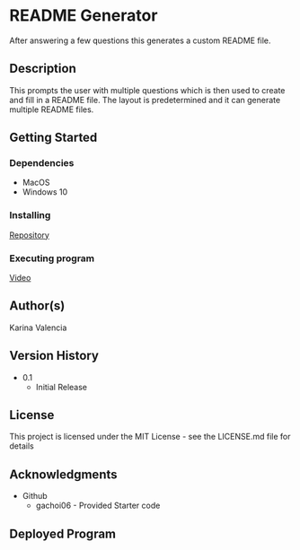 # README Generator

After answering a few questions this generates a custom README file.

## Description

This prompts the user with multiple questions which is then used to create and fill in a README file. The layout is predetermined and it can generate multiple README files.

## Getting Started

### Dependencies

* MacOS
* Windows 10

### Installing

[Repository](https://github.com/Valencia01/readme-generator)

### Executing program

[Video](https://drive.google.com/file/d/1DFkd132na66nYSKCX6RoyFRDy_gR7cx3/view)

## Author(s)

Karina Valencia

## Version History

* 0.1
    * Initial Release

## License

This project is licensed under the MIT License - see the LICENSE.md file for details

## Acknowledgments

* Github
    * gachoi06 - Provided Starter code


## Deployed Program



